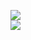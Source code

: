 [![](https://img.shields.io/badge/Made%20With-Github%20Spray-lightgrey.svg?style=for-the-badge&logo=github)](https://github.com/Annihil/github-spray#6852)  
[![](https://i.imgur.com/2DrTn0Z.gif)](https://github.com/Annihil/github-spray)